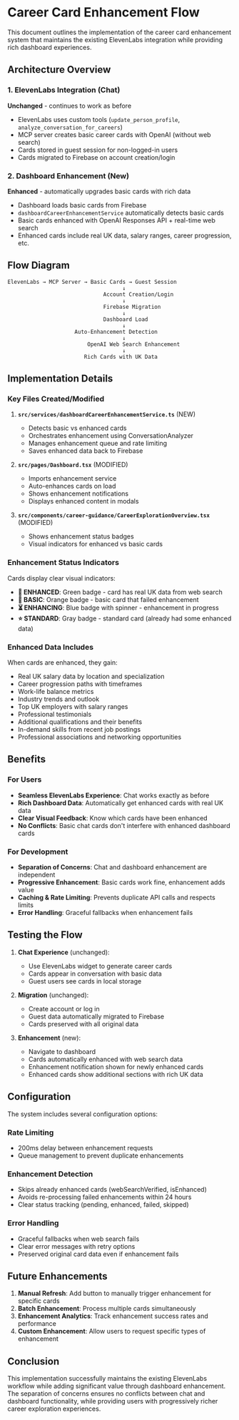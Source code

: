 # Career Card Enhancement Flow

This document outlines the implementation of the career card enhancement system that maintains the existing ElevenLabs integration while providing rich dashboard experiences.

## Architecture Overview

### 1. ElevenLabs Integration (Chat) 
**Unchanged** - continues to work as before
- ElevenLabs uses custom tools (`update_person_profile`, `analyze_conversation_for_careers`)
- MCP server creates basic career cards with OpenAI (without web search)
- Cards stored in guest session for non-logged-in users
- Cards migrated to Firebase on account creation/login

### 2. Dashboard Enhancement (New)
**Enhanced** - automatically upgrades basic cards with rich data
- Dashboard loads basic cards from Firebase
- `dashboardCareerEnhancementService` automatically detects basic cards
- Basic cards enhanced with OpenAI Responses API + real-time web search
- Enhanced cards include real UK data, salary ranges, career progression, etc.

## Flow Diagram

```
ElevenLabs → MCP Server → Basic Cards → Guest Session
                                    ↓
                              Account Creation/Login
                                    ↓
                              Firebase Migration
                                    ↓
                              Dashboard Load
                                    ↓
                     Auto-Enhancement Detection
                                    ↓
                         OpenAI Web Search Enhancement
                                    ↓
                        Rich Cards with UK Data
```

## Implementation Details

### Key Files Created/Modified

1. **`src/services/dashboardCareerEnhancementService.ts`** (NEW)
   - Detects basic vs enhanced cards
   - Orchestrates enhancement using ConversationAnalyzer
   - Manages enhancement queue and rate limiting
   - Saves enhanced data back to Firebase

2. **`src/pages/Dashboard.tsx`** (MODIFIED)
   - Imports enhancement service
   - Auto-enhances cards on load
   - Shows enhancement notifications
   - Displays enhanced content in modals

3. **`src/components/career-guidance/CareerExplorationOverview.tsx`** (MODIFIED)
   - Shows enhancement status badges
   - Visual indicators for enhanced vs basic cards

### Enhancement Status Indicators

Cards display clear visual indicators:
- **🔹 ENHANCED**: Green badge - card has real UK data from web search
- **🔸 BASIC**: Orange badge - basic card that failed enhancement
- **⏳ ENHANCING**: Blue badge with spinner - enhancement in progress
- **⭐ STANDARD**: Gray badge - standard card (already had some enhanced data)

### Enhanced Data Includes

When cards are enhanced, they gain:
- Real UK salary data by location and specialization
- Career progression paths with timeframes
- Work-life balance metrics
- Industry trends and outlook
- Top UK employers with salary ranges
- Professional testimonials
- Additional qualifications and their benefits
- In-demand skills from recent job postings
- Professional associations and networking opportunities

## Benefits

### For Users
- **Seamless ElevenLabs Experience**: Chat works exactly as before
- **Rich Dashboard Data**: Automatically get enhanced cards with real UK data
- **Clear Visual Feedback**: Know which cards have been enhanced
- **No Conflicts**: Basic chat cards don't interfere with enhanced dashboard cards

### For Development
- **Separation of Concerns**: Chat and dashboard enhancement are independent
- **Progressive Enhancement**: Basic cards work fine, enhancement adds value
- **Caching & Rate Limiting**: Prevents duplicate API calls and respects limits
- **Error Handling**: Graceful fallbacks when enhancement fails

## Testing the Flow

1. **Chat Experience** (unchanged):
   - Use ElevenLabs widget to generate career cards
   - Cards appear in conversation with basic data
   - Guest users see cards in local storage

2. **Migration** (unchanged):
   - Create account or log in
   - Guest data automatically migrated to Firebase
   - Cards preserved with all original data

3. **Enhancement** (new):
   - Navigate to dashboard
   - Cards automatically enhanced with web search data
   - Enhancement notification shown for newly enhanced cards
   - Enhanced cards show additional sections with rich UK data

## Configuration

The system includes several configuration options:

### Rate Limiting
- 200ms delay between enhancement requests
- Queue management to prevent duplicate enhancements

### Enhancement Detection
- Skips already enhanced cards (webSearchVerified, isEnhanced)
- Avoids re-processing failed enhancements within 24 hours
- Clear status tracking (pending, enhanced, failed, skipped)

### Error Handling
- Graceful fallbacks when web search fails
- Clear error messages with retry options
- Preserved original card data even if enhancement fails

## Future Enhancements

1. **Manual Refresh**: Add button to manually trigger enhancement for specific cards
2. **Batch Enhancement**: Process multiple cards simultaneously
3. **Enhancement Analytics**: Track enhancement success rates and performance
4. **Custom Enhancement**: Allow users to request specific types of enhancement

## Conclusion

This implementation successfully maintains the existing ElevenLabs workflow while adding significant value through dashboard enhancement. The separation of concerns ensures no conflicts between chat and dashboard functionality, while providing users with progressively richer career exploration experiences.